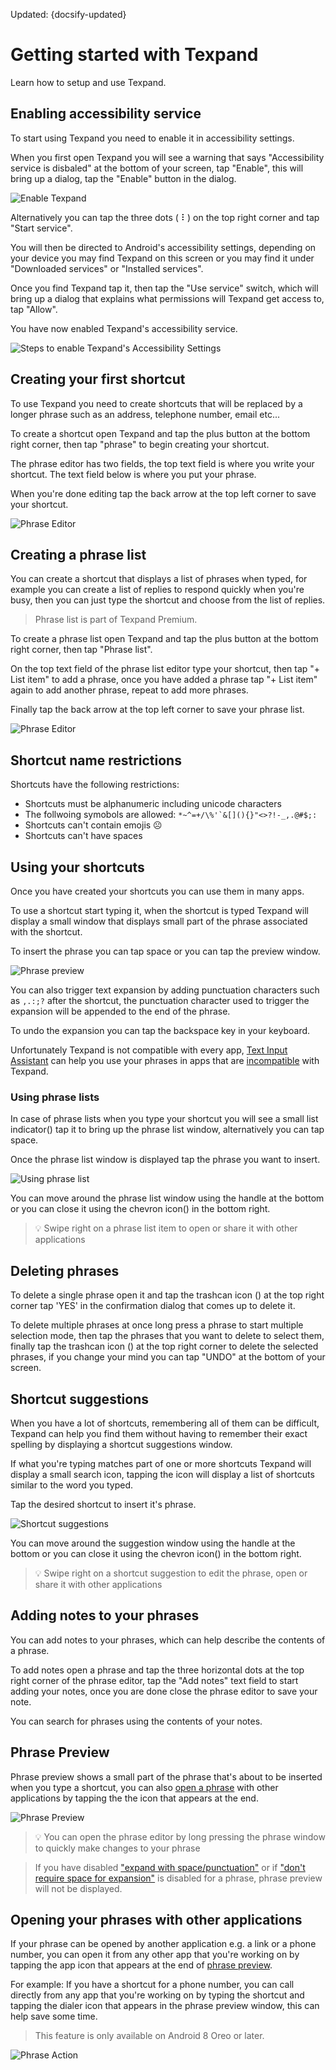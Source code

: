 
Updated: {docsify-updated}

# Getting started with Texpand

Learn how to setup and use Texpand.

## Enabling accessibility service

To start using Texpand you need to enable it in accessibility settings. 
 
When you first open Texpand you will see a warning that says "Accessibility service is disbaled" at the bottom of your screen, tap "Enable", this will bring up a dialog, tap the "Enable" button in the dialog.

![Enable Texpand](img/enable_accessibility_steps.png)

Alternatively you can tap the three dots ( ⠇) on the top right corner and tap "Start service". 

You will then be directed to Android's accessibility settings, depending on your device you may find Texpand on this screen or you may find it under "Downloaded services" or "Installed services".

Once you find Texpand tap it, then tap the "Use service" switch, which will bring up a dialog that explains what permissions will Texpand get access to, tap "Allow". 

You have now enabled Texpand's accessibility service.

![Steps to enable Texpand's Accessibility Settings](img/accessibility_steps.png)

## Creating your first shortcut

To use Texpand you need to create shortcuts that will be replaced by a longer phrase such as an address, telephone number, email etc...

To create a shortcut open Texpand and tap the plus button at the bottom right corner, then tap "phrase" to begin creating your shortcut.

The phrase editor has two fields, the top text field is where you write your shortcut. The text field below is where you put your phrase. 

When you're done editing tap the back arrow at the top left corner to save your shortcut.

![Phrase Editor](img/create_phrase_steps.png)

## Creating a phrase list

You can create a shortcut that displays a list of phrases when typed, for example you can create a list of replies to respond quickly when you're busy, then you can just type the shortcut and choose from the list of replies.

> <i class='bx bxs-crown' style="color: orange"></i> Phrase list is part of Texpand Premium.

To create a phrase list open Texpand and tap the plus button at the bottom right corner, then tap "Phrase list".

On the top text field of the phrase list editor type your shortcut, then tap "+ List item" to add a phrase, once you have added a phrase tap "+ List item" again to add another phrase, repeat to add more phrases.

Finally tap the back arrow at the top left corner to save your phrase list.

![Phrase Editor](img/creating_phrase_list_steps.png)

## Shortcut name restrictions

Shortcuts have the following restrictions:

- Shortcuts must be alphanumeric including unicode characters
- The follwoing symobols are allowed: ``*~^=+/\%'`&[](){}"<>?!-_,.@#$;:``
- Shortcuts can't contain emojis ☹️
- Shortcuts can't have spaces

## Using your shortcuts 

Once you have created your shortcuts you can use them in many apps. 

To use a shortcut start typing it, when the shortcut is typed Texpand will display a small window that displays small part of the phrase associated with the shortcut.

To insert the phrase you can tap space or you can tap the preview window.

![Phrase preview](img/text_expansion_steps.png) 

You can also trigger text expansion by adding punctuation characters such as `,.:;?` after the shortcut, the punctuation character used to trigger the expansion will be appended to the end of the phrase.

To undo the expansion you can tap the backspace key in your keyboard.

Unfortunately Texpand is not compatible with every app, [Text Input Assistant](/text-input-assistant 'target=_self') can help you use your phrases in apps that are [incompatible](/known-issues?id=incompatible-applications 'target=_self') with Texpand.

### Using phrase lists

In case of phrase lists when you type your shortcut you will see a small list indicator(<i class="bx bx-list-ul"></i>) tap it to bring up the phrase list window, alternatively you can tap space. 

Once the phrase list window is displayed tap the phrase you want to insert.

![Using phrase list](img/phrase_list_usage_steps.png)

You can move around the phrase list window using the handle at the bottom or you can close it using the chevron icon(<i class='bx bxs-chevron-down'></i>) in the bottom right.

> 💡 Swipe right on a phrase list item to open or share it with other applications

## Deleting phrases

To delete a single phrase open it and tap the trashcan icon (<i class='bx bxs-trash' ></i>) at the top right corner tap 'YES' in the confirmation dialog that comes up to delete it.

To delete multiple phrases at once long press a phrase to start multiple selection mode, then tap the phrases that you want to delete to select them, finally tap the trashcan icon (<i class='bx bxs-trash'></i>) at the top right corner to delete the selected phrases, if you change your mind you can tap "UNDO" at the bottom of your screen.

## Shortcut suggestions

When you have a lot of shortcuts, remembering all of them can be difficult, Texpand can help you find them without having to remember their exact spelling by displaying a shortcut suggestions window.

If what you're typing matches part of one or more shortcuts Texpand will display a small search icon, tapping the icon will display a list of shortcuts similar to the word you typed.

Tap the desired shortcut to insert it's phrase.

![Shortcut suggestions](img/shortcut_suggestions.png)

You can move around the suggestion window using the handle at the bottom or you can close it using the chevron icon(<i class='bx bxs-chevron-down'></i>) in the bottom right.

> 💡 Swipe right on a shortcut suggestion to edit the phrase, open or share it with other applications

## Adding notes to your phrases

You can add notes to your phrases, which can help describe the contents of a phrase. 

To add notes open a phrase and tap the three horizontal dots at the top right corner of the phrase editor, tap the "Add notes" text field to start adding your notes, once you are done close the phrase editor to save your note.

You can search for phrases using the contents of your notes.

## Phrase Preview

Phrase preview shows a small part of the phrase that's about to be inserted when you type a shortcut, you can also [open a phrase](#opening-your-phrases-with-other-applications) with other applications by tapping the the icon that appears at the end.

![Phrase Preview](img/expand_by_tap.png)

> 💡 You can open the phrase editor by long pressing the phrase window to quickly make changes to your phrase

> If you have disabled ["expand with space/punctuation"](/text-expansion-configuration?id=expand-with-spacepunctuation 'target=_self') or if ["don't require space for expansion"](/text-expansion-configuration?id=don39t-require-space-for-expansion 'target=_self') is disabled for a phrase, phrase preview will not be displayed.


## Opening your phrases with other applications

If your phrase can be opened by another application e.g. a link or a phone number, you can open it from any other app that you're working on by tapping the app icon that appears at the end of [phrase preview](#phrase-preview).

For example: If you have a shortcut for a phone number, you can call directly from any app that you're working on by typing the shortcut and tapping the dialer icon that appears in the phrase preview window, this can help save some time. 

> This feature is only available on Android 8 Oreo or later.

![Phrase Action](img/snippet_action_steps.png)











